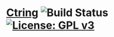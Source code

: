 # [Ctring](http://127.0.0.1:5500/template/) ![Build Status](https://travis-ci.com/ThankfulBird/ctring.svg?branch=master)[![License: GPL v3](https://img.shields.io/badge/License-GPLv3-blue.svg)](https://www.gnu.org/licenses/gpl-3.0)
